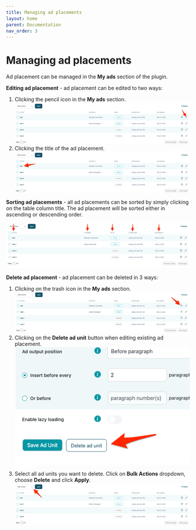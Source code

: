 ```yaml
---
title: Managing ad placements
layout: home
parent: Documentation
nav_order: 3
---
```


# Managing ad placements

Ad placement can be managed in the **My ads** section of the plugin.

**Editing ad placement** - ad placement can be edited to two ways:

1. Clicking the pencil icon in the **My ads** section.
   ![alt_text](../images/image27.png "image_tooltip")
2. Clicking the title of the ad placement.
   ![alt_text](../images/image28.png "image_tooltip")


**Sorting ad placements** - all ad placements can be sorted by simply clicking on the table column title. The ad placement will be sorted either in ascending or descending order.

![alt_text](../images/image29.png "image_tooltip")


**Delete ad placement** - ad placement can be deleted in 3 ways:

1. Clicking on the trash icon in the **My ads** section.
   ![alt_text](../images/image30.png "image_tooltip")
2. Clicking on the **Delete ad unit** button when editing existing ad placement.
   ![alt_text](../images/image31.png "image_tooltip")
3. Select all ad units you want to delete. Click on **Bulk Actions** dropdown, choose **Delete** and click **Apply**.
   ![alt_text](../images/image32.png "image_tooltip")
